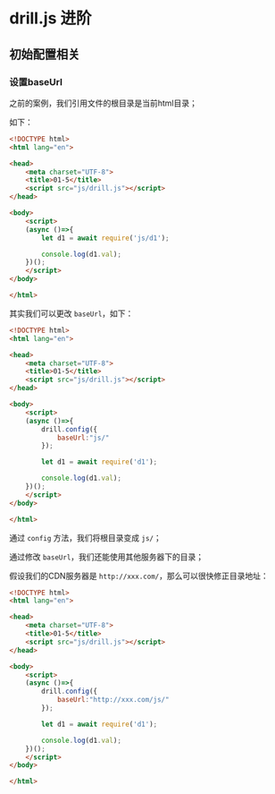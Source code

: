 # drill.js 进阶

## 初始配置相关

### 设置baseUrl

之前的案例，我们引用文件的根目录是当前html目录；

如下：

```html
<!DOCTYPE html>
<html lang="en">

<head>
    <meta charset="UTF-8">
    <title>01-5</title>
    <script src="js/drill.js"></script>
</head>

<body>
    <script>
    (async ()=>{
        let d1 = await require('js/d1');

        console.log(d1.val);
    })();
    </script>
</body>

</html>
```

其实我们可以更改 `baseUrl`，如下：

```html
<!DOCTYPE html>
<html lang="en">

<head>
    <meta charset="UTF-8">
    <title>01-5</title>
    <script src="js/drill.js"></script>
</head>

<body>
    <script>
    (async ()=>{
        drill.config({
            baseUrl:"js/"
        });

        let d1 = await require('d1');

        console.log(d1.val);
    })();
    </script>
</body>

</html>
```

通过 `config` 方法，我们将根目录变成 `js/`；

通过修改 `baseUrl`，我们还能使用其他服务器下的目录；

假设我们的CDN服务器是 `http://xxx.com/`，那么可以很快修正目录地址：

```html
<!DOCTYPE html>
<html lang="en">

<head>
    <meta charset="UTF-8">
    <title>01-5</title>
    <script src="js/drill.js"></script>
</head>

<body>
    <script>
    (async ()=>{
        drill.config({
            baseUrl:"http://xxx.com/js/"
        });

        let d1 = await require('d1');

        console.log(d1.val);
    })();
    </script>
</body>

</html>
```